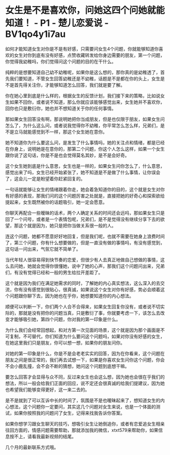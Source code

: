 # 女生是不是喜欢你，问她这四个问她就能知道！ - P1 - 楚儿恋爱说 - BV1qo4y1i7au

如何才能知道女生对你是不是有好感，只需要问女生4个问题，你就能够知道你喜欢的女生对你到底有没有好感，点赞收藏转发给你身边需要的朋友，第一个问题，你觉得我幼稚吗，你们觉得问这个问题的目的在干什么。

纯粹的是想要知道自己幼不幼稚呢，如果你是这么想的，那你真的是幼稚透了，首先我们要知道，不管女生回答幼稚还是不幼稚，话题是不是都在你的头上，女生是不是首先得关注你，才能够知道怎么回答，我们就是要了解。

你在她心里到底是什么样的，根据女生的反馈计划，我们接下来的策略，比如说女生如果不回你，或者说不知道，那么你就应该能够感觉出来，女生她并不喜欢你，回你也只是敷衍你，她也并不想知道关于你的任何事情。

那如果女生回答没有啊，那说明她把你当成朋友，但是也仅限于朋友，如果女生问怎么了，为什么这么问，或者说我觉得你不幼稚，你平常怎么怎么样，兄弟们，是不是立马就能感觉到不一样，那这个女生她在意你。

她不知道你为什么要这么问，是发生了什么事情吗，她的关注点和情绪，都是已经在你身上，说明她是在意你的，那第二个问题，你这个人怎么这样，如果一个女生跟你说了这句话，你是不是也会觉得莫名其妙，是不是会好奇。

这个女生她到底是什么意思，女生也是一样的，如果女生问你怎么了，什么意思，感觉出来了吗，女生已经开始紧张了，她不知道是不是做了什么事情，让你误会了，这会儿一定是盼望着你赶紧回复的。

一句话就能够让女生的情绪跟着你走，她会着急知道你的目的，这个就是女生对你有好感的表现，那我们问的这个问题厉害之处就是，直接把她的好奇心和探索欲给提起来，女生既然被你的话题吸引，她一定会愿意。

你聊天再配合一些暧昧的话术，两个人确定关系的时间还会远吗，那如果女生只是回了一个问号，或者是一个表情包呢，兄弟们，是不是觉得没有继续分享下去的欲望，那这个就是因为，她只是把你当做关系很一般的人。

连这个问题，她都不愿意好好地回复，但是我们呢，也就不需要在她身上浪费时间了，第三个问题，你有什么想要做的，但是一直没有做的事情吗，有没有感觉到，这句话一问出来，气氛它就不简单了。

当代年轻人很容易得到快节奏的恋爱，但很少有人去真正地做自己想做的事情，这么去问她，她就会觉得你很懂她，说中了她的心声，那我们这个问题问出来，兄弟们，有没有觉得已经和一般的男生给拉开差距了。

这个就是因为我们在满足她需求的同时，了解她的内心真实想法，这么深入的去交流，你有没有感觉到很贴心，很真诚，如果说这个女生对你有好感，势必会顺着这个问题跟你聊下去，因为她也在乎你，她想要知道你的内心想法。

顺便可以判断一下，你们两个人合不合得来，如果女生回复你没有，或者说不切实际的，那就是没有把你的问题当真，只是敷衍了事，你就要考虑一下，该怎么去改变才能够吸引她，第四个问题，你对我的第一印象是什么。

为什么我们会经常回想起，和对方第一次见面的场景，这个就是因为那个画面是不可复制，不可替代，你们知道为什么要问这个问题吗，如果对你没有好感的女生，在她这里我们只是朋友，你可以想一想，如果你的朋友问你。

对她的第一印象是什么，你是不是会老老实实的回答，因为在你看来，这个问题在朋友之间是很正常的，我们再去试想一下，如果是你喜欢女生问你这个问题，你会不会小鹿乱撞，会不会不断的猜想，她问这个问题到底想干嘛。

要怎么回答才会显得与众不同，反过来女生也会这么想，因为她也会很在乎我们的想法，所以一般会给我们正面的回应，说不定还会很真诚的给我们提建议，因为她也希望我们能够变得更好，这一来二去的。

是不是就到了可以互诉中长的时间了，氛围是不是也暧昧起来了，想知道女生的内心想法，这个问题你一定要问，其实这几个问题对女生来说，也是一个体面的测试，如果你按照我的问题问了女生，记得来找我告诉你答案。

如果你想学习跟女生聊天的技巧，想吸引女生让她倒追你，或者有恋爱追女生相亲往回方面的，情感问题需要帮助，那就添加我的微信，xtxt579来帮助你，如果信息按不上，请看我最新视频的结尾。

几个月的最新联系方式哦。